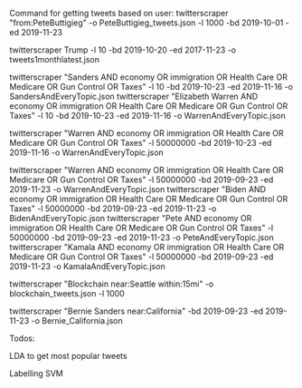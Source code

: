 Command for getting tweets based on user:
twitterscraper "from:PeteButtigieg" -o PeteButtigieg_tweets.json -l 1000 -bd 2019-10-01 -ed 2019-11-23


twitterscraper Trump -l 10 -bd 2019-10-20 -ed 2017-11-23 -o tweets1monthlatest.json

twitterscraper "Sanders AND economy OR immigration OR Health Care OR Medicare OR Gun Control OR Taxes" -l 10 -bd 2019-10-23 -ed 2019-11-16 -o SandersAndEveryTopic.json
twitterscraper "Elizabeth Warren AND economy OR immigration OR Health Care OR Medicare OR Gun Control OR Taxes" -l 10 -bd 2019-10-23 -ed 2019-11-16 -o WarrenAndEveryTopic.json

twitterscraper "Warren AND economy OR immigration OR Health Care OR Medicare OR Gun Control OR Taxes" -l 50000000 -bd 2019-10-23 -ed 2019-11-16 -o WarrenAndEveryTopic.json

twitterscraper "Warren AND economy OR immigration OR Health Care OR Medicare OR Gun Control OR Taxes" -l 50000000 -bd 2019-09-23 -ed 2019-11-23 -o WarrenAndEveryTopic.json
twitterscraper "Biden AND economy OR immigration OR Health Care OR Medicare OR Gun Control OR Taxes" -l 50000000 -bd 2019-09-23 -ed 2019-11-23 -o BidenAndEveryTopic.json
twitterscraper "Pete AND economy OR immigration OR Health Care OR Medicare OR Gun Control OR Taxes" -l 50000000 -bd 2019-09-23 -ed 2019-11-23 -o PeteAndEveryTopic.json
twitterscraper "Kamala AND economy OR immigration OR Health Care OR Medicare OR Gun Control OR Taxes" -l 50000000 -bd 2019-09-23 -ed 2019-11-23 -o KamalaAndEveryTopic.json

twitterscraper "Blockchain near:Seattle within:15mi" -o blockchain_tweets.json -l 1000

twitterscraper "Bernie Sanders near:California" -bd 2019-09-23 -ed 2019-11-23 -o Bernie_California.json



Todos:

LDA to get most popular tweets
<!-- Get twitter data for each state and for each Candidate -->
Labelling
SVM
